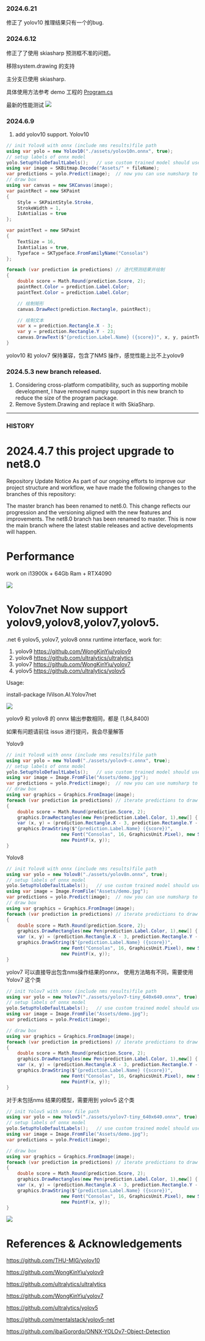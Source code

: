 ### 2024.6.21
修正了 yolov10 推理结果只有一个的bug.

### 2024.6.12

修正了了使用 skiasharp 预测框不准的问题。

移除system.drawing 的支持

主分支已使用 skiasharp.

具体使用方法参考 demo 工程的 [Program.cs](https://github.com/ivilson/Yolov7net/blob/master/Yolov7net.Demo/Program.cs)

最新的性能测试
![](https://github.com/iwaitu/Yolov7net/raw/master/performance.png)

### 2024.6.9
1. add yolov10 support.
Yolov10
```csharp
// init Yolov8 with onnx (include nms results)file path
using var yolo = new Yolov10("./assets/yolov10n.onnx", true);
// setup labels of onnx model 
yolo.SetupYoloDefaultLabels();   // use custom trained model should use your labels like: yolo.SetupLabels(string[] labels)
using var image = SKBitmap.Decode("Assets/" + fileName);
var predictions = yolo.Predict(image);  // now you can use numsharp to parse output data like this : var ret = yolo.Predict(image,useNumpy:true);
// draw box
using var canvas = new SKCanvas(image);
var paintRect = new SKPaint
{
    Style = SKPaintStyle.Stroke,
    StrokeWidth = 1,
    IsAntialias = true
};

var paintText = new SKPaint
{
    TextSize = 16,
    IsAntialias = true,
    Typeface = SKTypeface.FromFamilyName("Consolas")
};

foreach (var prediction in predictions) // 迭代预测结果并绘制
{
    double score = Math.Round(prediction.Score, 2);
    paintRect.Color = prediction.Label.Color;
    paintText.Color = prediction.Label.Color;

    // 绘制矩形
    canvas.DrawRect(prediction.Rectangle, paintRect);

    // 绘制文本
    var x = prediction.Rectangle.X - 3;
    var y = prediction.Rectangle.Y - 23;
    canvas.DrawText($"{prediction.Label.Name} ({score})", x, y, paintText);
}
```
yolov10 和 yolov7 保持兼容，包含了NMS 操作，感觉性能上比不上yolov9


### 2024.5.3 new branch released.

1. Considering cross-platform compatibility, such as supporting mobile development, I have removed numpy support in this new branch to reduce the size of the program package.
2. Remove System.Drawing and replace it with SkiaSharp.



------------------------------------------------------------
### HISTORY
# 2024.4.7 this project upgrade to net8.0

Repository Update Notice
As part of our ongoing efforts to improve our project structure and workflow, we have made the following changes to the branches of this repository:

The master branch has been renamed to net6.0. This change reflects our progression and the versioning aligned with the new features and improvements.
The net8.0 branch has been renamed to master. This is now the main branch where the latest stable releases and active developments will happen.


# Performance 

work on i13900k + 64Gb Ram + RTX4090

![](https://github.com/iwaitu/Yolov7net/raw/master/performance.png)



# Yolov7net Now support yolov9,yolov8,yolov7,yolov5.

.net 6 yolov5, yolov7, yolov8 onnx runtime interface, work for:
1. yolov9 https://github.com/WongKinYiu/yolov9
2. yolov8 https://github.com/ultralytics/ultralytics
3. yolov7 https://github.com/WongKinYiu/yolov7
4. yolov5 https://github.com/ultralytics/yolov5


Usage:

install-package IVilson.AI.Yolov7net

![](https://github.com/ivilson/Yolov7net/raw/master/test/Yolov7net.test/Assets/demo.jpg)

yolov9 和 yolov8 的 onnx 输出参数相同，都是 (1,84,8400)

如果有问题请前往 issus 进行提问，我会尽量解答

Yolov9
```csharp
// init Yolov8 with onnx (include nms results)file path
using var yolo = new Yolov8("./assets/yolov9-c.onnx", true);
// setup labels of onnx model 
yolo.SetupYoloDefaultLabels();   // use custom trained model should use your labels like: yolo.SetupLabels(string[] labels)
using var image = Image.FromFile("Assets/demo.jpg");
var predictions = yolo.Predict(image);  // now you can use numsharp to parse output data like this : var ret = yolo.Predict(image,useNumpy:true);
// draw box
using var graphics = Graphics.FromImage(image);
foreach (var prediction in predictions) // iterate predictions to draw results
{
    double score = Math.Round(prediction.Score, 2);
    graphics.DrawRectangles(new Pen(prediction.Label.Color, 1),new[] { prediction.Rectangle });
    var (x, y) = (prediction.Rectangle.X - 3, prediction.Rectangle.Y - 23);
    graphics.DrawString($"{prediction.Label.Name} ({score})",
                    new Font("Consolas", 16, GraphicsUnit.Pixel), new SolidBrush(prediction.Label.Color),
                    new PointF(x, y));
}
```

Yolov8
```csharp
// init Yolov8 with onnx (include nms results)file path
using var yolo = new Yolov8("./assets/yolov8n.onnx", true);
// setup labels of onnx model 
yolo.SetupYoloDefaultLabels();   // use custom trained model should use your labels like: yolo.SetupLabels(string[] labels)
using var image = Image.FromFile("Assets/demo.jpg");
var predictions = yolo.Predict(image);  // now you can use numsharp to parse output data like this : var ret = yolo.Predict(image,useNumpy:true);
// draw box
using var graphics = Graphics.FromImage(image);
foreach (var prediction in predictions) // iterate predictions to draw results
{
    double score = Math.Round(prediction.Score, 2);
    graphics.DrawRectangles(new Pen(prediction.Label.Color, 1),new[] { prediction.Rectangle });
    var (x, y) = (prediction.Rectangle.X - 3, prediction.Rectangle.Y - 23);
    graphics.DrawString($"{prediction.Label.Name} ({score})",
                    new Font("Consolas", 16, GraphicsUnit.Pixel), new SolidBrush(prediction.Label.Color),
                    new PointF(x, y));
}
```
yolov7 可以直接导出包含nms操作结果的onnx， 使用方法略有不同，需要使用 Yolov7 这个类

```csharp
// init Yolov7 with onnx (include nms results)file path
using var yolo = new Yolov7("./assets/yolov7-tiny_640x640.onnx", true);
// setup labels of onnx model 
yolo.SetupYoloDefaultLabels();   // use custom trained model should use your labels like: yolo.SetupLabels(string[] labels)
using var image = Image.FromFile("Assets/demo.jpg");
var predictions = yolo.Predict(image);

// draw box
using var graphics = Graphics.FromImage(image);
foreach (var prediction in predictions) // iterate predictions to draw results
{
    double score = Math.Round(prediction.Score, 2);
    graphics.DrawRectangles(new Pen(prediction.Label.Color, 1),new[] { prediction.Rectangle });
    var (x, y) = (prediction.Rectangle.X - 3, prediction.Rectangle.Y - 23);
    graphics.DrawString($"{prediction.Label.Name} ({score})",
                    new Font("Consolas", 16, GraphicsUnit.Pixel), new SolidBrush(prediction.Label.Color),
                    new PointF(x, y));
}
```

对于未包括nms 结果的模型，需要用到 yolov5 这个类
```csharp
// init Yolov5 with onnx file path
using var yolo = new Yolov5("./assets/yolov7-tiny_640x640.onnx", true);
// setup labels of onnx model 
yolo.SetupYoloDefaultLabels();   // use custom trained model should use your labels like: yolo.SetupLabels(string[] labels)
using var image = Image.FromFile("Assets/demo.jpg");
var predictions = yolo.Predict(image);

// draw box
using var graphics = Graphics.FromImage(image);
foreach (var prediction in predictions) // iterate predictions to draw results
{
    double score = Math.Round(prediction.Score, 2);
    graphics.DrawRectangles(new Pen(prediction.Label.Color, 1),new[] { prediction.Rectangle });
    var (x, y) = (prediction.Rectangle.X - 3, prediction.Rectangle.Y - 23);
    graphics.DrawString($"{prediction.Label.Name} ({score})",
                    new Font("Consolas", 16, GraphicsUnit.Pixel), new SolidBrush(prediction.Label.Color),
                    new PointF(x, y));
}


```
![](https://github.com/iwaitu/Yolov7net/raw/master/result.jpg)
# References & Acknowledgements

https://github.com/THU-MIG/yolov10

https://github.com/WongKinYiu/yolov9

https://github.com/ultralytics/ultralytics

https://github.com/WongKinYiu/yolov7

https://github.com/ultralytics/yolov5

https://github.com/mentalstack/yolov5-net

https://github.com/ibaiGorordo/ONNX-YOLOv7-Object-Detection

